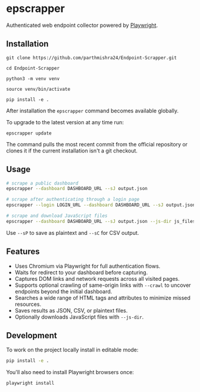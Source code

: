 # epscrapper

Authenticated web endpoint collector powered by [Playwright](https://playwright.dev/).

## Installation
```
git clone https://github.com/parthmishra24/Endpoint-Scrapper.git
```
```
cd Endpoint-Scrapper
```
```
python3 -m venv venv
```
```
source venv/bin/activate
```
```
pip install -e .
```

After installation the `epscrapper` command becomes available globally.

To upgrade to the latest version at any time run:

```
epscrapper update
```

The command pulls the most recent commit from the official repository or
clones it if the current installation isn't a git checkout.

## Usage

```bash
# scrape a public dashboard
epscrapper --dashboard DASHBOARD_URL --sJ output.json

# scrape after authenticating through a login page
epscrapper --login LOGIN_URL --dashboard DASHBOARD_URL --sJ output.json

# scrape and download JavaScript files
epscrapper --dashboard DASHBOARD_URL --sJ output.json --js-dir js_files
```

Use `--sP` to save as plaintext and `--sC` for CSV output.

## Features

- Uses Chromium via Playwright for full authentication flows.
- Waits for redirect to your dashboard before capturing.
- Captures DOM links and network requests across all visited pages.
- Supports optional crawling of same-origin links with `--crawl` to uncover
  endpoints beyond the initial dashboard.
- Searches a wide range of HTML tags and attributes to minimize missed
  resources.
- Saves results as JSON, CSV, or plaintext files.
- Optionally downloads JavaScript files with `--js-dir`.

## Development

To work on the project locally install in editable mode:

```bash
pip install -e .
```

You'll also need to install Playwright browsers once:

```bash
playwright install
```

